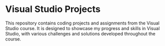 # Visual Studio Projects
This repository contains coding projects and assignments from the Visual Studio course. It is designed to showcase my progress and skills in Visual Studio, with various challenges and solutions developed throughout the course.
